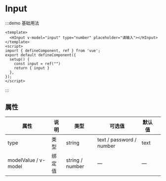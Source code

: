 # Input

:::demo 基础用法

```vue
<template>
  <HInput v-model="input" type="number" placeholder="请输入"></HInput>
</template>
<script>
import { defineComponent, ref } from 'vue';
export default defineComponent({
  setup() {
    const input = ref("")
    return { input }
  },
});
</script>
```

:::





## 属性

| 属性                 | 说明   | 类型            | 可选值                   | 默认值 |      |
| -------------------- | ------ | --------------- | ------------------------ | ------ | ---- |
| type                 | 类型   | string          | text / password / number | text   |      |
| modelValue / v-model | 绑定值 | string / number | —                        | —      |      |